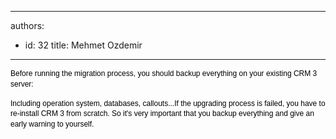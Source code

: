 

---
authors:
  - id: 32
    title: Mehmet Ozdemir
---




<span class='intro'> <span style="color&#58;#000000;font-family&#58;verdana, sans-serif;font-size&#58;12px;line-height&#58;16.796875px;">​Before running the migration process, you should backup everything on your existing CRM 3 server&#58;</span> </span>

<p><span style="color&#58;#000000;font-family&#58;verdana, sans-serif;font-size&#58;12px;line-height&#58;16.796875px;">Including operation system, databases, callouts...If the upgrading process is failed, you have to re-install CRM 3 from scratch. So it's very important that you backup everything and give an early warning to yourself​.</span></p>


